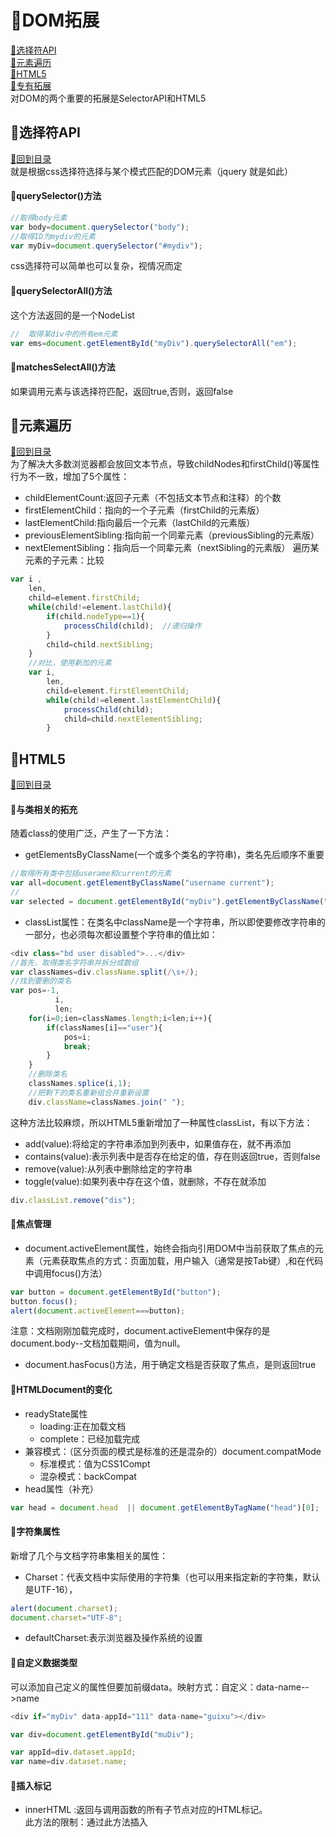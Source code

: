 <p id="title"></p>

# :strawberry:DOM拓展
<a href="#p1">:peach:选择符API</a><br>
<a href="#p1">:peach:元素遍历</a><br>
<a href="#p1">:peach:HTML5</a><br>
<a href="#p1">:peach:专有拓展</a><br>
对DOM的两个重要的拓展是SelectorAPI和HTML5
<p id="p1"></p>

## :banana:选择符API 
<a href="#title">:sweet_potato:回到目录</a><br>
就是根据css选择符选择与某个模式匹配的DOM元素（jquery 就是如此）
#### :corn:querySelector()方法
```javascript
//取得body元素
var body=document.querySelector("body");
//取得ID为mydiv的元素
var myDiv=document.querySelector("#mydiv");
```
css选择符可以简单也可以复杂，视情况而定
#### :corn:querySelectorAll()方法
这个方法返回的是一个NodeList
```javascript
//  取得某div中的所有em元素
var ems=document.getElementById("myDiv").querySelectorAll("em");
```
#### :corn:matchesSelectAll()方法
如果调用元素与该选择符匹配，返回true,否则，返回false
<p id="p2"></p>

## :banana:元素遍历
<a href="#title">:sweet_potato:回到目录</a><br>
为了解决大多数浏览器都会放回文本节点，导致childNodes和firstChild()等属性行为不一致，增加了5个属性：
+ childElementCount:返回子元素（不包括文本节点和注释）的个数
+ firstElementChild：指向的一个子元素（firstChild的元素版）
+ lastElementChild:指向最后一个元素（lastChild的元素版）
+ previousElementSibling:指向前一个同辈元素（previousSibling的元素版）
+ nextElementSibling：指向后一个同辈元素（nextSibling的元素版）
遍历某元素的子元素：比较<br>
```javascript
var i ,
    len,
    child=element.firstChild;
    while(child!=element.lastChild){
        if(child.nodeType==1){
            processChild(child);  //递归操作
        }
        child=child.nextSibling;
    }
    //对比，使用新加的元素
    var i,
        len,
        child=element.firstElementChild;
        while(child!=element.lastElementChild){
            processChild(child);
            child=child.nextElementSibling;
        }
```
<p id="p3"></p>

## :banana:HTML5
<a href="#title">:sweet_potato:回到目录</a><br>
#### :corn:与类相关的拓充
随着class的使用广泛，产生了一下方法：<br>
+ getElementsByClassName(一个或多个类名的字符串)，类名先后顺序不重要<br>
```javascript
//取得所有类中包括userame和current的元素
var all=document.getElementByClassName("username current");
//
var selected = document.getElementById("myDiv").getElementByClassName("selected");
```
+ classList属性：在类名中className是一个字符串，所以即使要修改字符串的一部分，也必须每次都设置整个字符串的值比如：<br>
```javascript
<div class="bd user disabled">...</div>
//首先，取得类名字符串并拆分成数组
var classNames=div.className.split(/\s+/);
//找到要删的类名
var pos=-1,
          i,
          len;
    for(i=0;ien=classNames.length;i<len;i++){
        if(classNames[i]=="user"){
            pos=i;
            break;
        }
    }
    //删除类名
    classNames.splice(i,1);
    //把剩下的类名重新组合并重新设置
    div.className=classNames.join(" ");
```
这种方法比较麻烦，所以HTML5重新增加了一种属性classList，有以下方法：<br>
+ add(value):将给定的字符串添加到列表中，如果值存在，就不再添加
+ contains(value):表示列表中是否存在给定的值，存在则返回true，否则false
+ remove(value):从列表中删除给定的字符串
+ toggle(value):如果列表中存在这个值，就删除，不存在就添加<br>
```javascript
div.classList.remove("dis");
```
#### :corn:焦点管理
+ document.activeElement属性，始终会指向引用DOM中当前获取了焦点的元素（元素获取焦点的方式：页面加载，用户输入（通常是按Tab键）,和在代码中调用focus()方法）
```javascript
var button = document.getElementById("button");
button.focus();
alert(document.activeElement===button);
```
注意：文档刚刚加载完成时，document.activeElement中保存的是document.body--文档加载期间，值为null。<br>
+ document.hasFocus()方法，用于确定文档是否获取了焦点，是则返回true
#### :corn:HTMLDocument的变化
+ readyState属性
   + loading:正在加载文档
   + complete：已经加载完成
+ 兼容模式：（区分页面的模式是标准的还是混杂的）document.compatMode
   + 标准模式：值为CSS1Compt
   + 混杂模式：backCompat
+ head属性（补充）
```javascript
var head = document.head  || document.getElementByTagName("head")[0];
```
#### :corn:字符集属性
新增了几个与文档字符串集相关的属性：<br>
+ Charset：代表文档中实际使用的字符集（也可以用来指定新的字符集，默认是UTF-16），
```javascript
alert(document.charset);
document.charset="UTF-8";
```
+ defaultCharset:表示浏览器及操作系统的设置
#### :corn:自定义数据类型
可以添加自己定义的属性但要加前缀data。映射方式：自定义：data-name-->name <br>
```javascript
<div if="myDiv" data-appId="111" data-name="guixu"></div>

var div=document.getElementById("muDiv");

var appId=div.dataset.appId;
var name=div.dataset.name;
```
#### :corn:插入标记
+ innerHTML :返回与调用函数的所有子节点对应的HTML标记。<br>
此方法的限制：通过此方法插入<script>元素并不会执行其中的脚本
+ outerHTML：返回他的元素及所有子节点的HTML标签（包括自己本身）<br>
```javascript
div.outerHTML = "<p>This is a paragraph.</p>"
//同下面的代码
var p=document.createElement("p");
p.appendChild(document.createTextNode("this is a paragraph."));
div.parentNode.replaceChild(p,div);    
```
+ insertAdjacentHTML(插入的位置，要插入的HTML文本):
   + beforebegin:在当前元素之前插入一个紧邻的同辈元素
   + afterbegin:在当前元素之下插入一个新的子元素，或在第一个子元素之前添加一个新元素
   + beforeend：在当前元素之下插入一个新的子元素，或在最后一个子元素之前添加一个新元素
   + afterend：在当前元素之后插入一个紧邻的同辈元素
+ 内存问题：在替换元素之前，最好先手动删除被替换的元素的所有事件处理程序和javascript对象属性
    
#### :corn:scorllIntoView()方法
如果给这个方法传入true作为参数，或者不传入任何参数，那么窗口滚动之后会让调用元素的顶部与视口顶部平奇
<p id="p4"></p>

## :banana:专有拓展
<a href="#title">:sweet_potato:回到目录</a>
#### :corn:文档模式
#### :corn:children属性
#### :corn:contains()方法
#### :corn:插入文本
#### :corn:滚动

